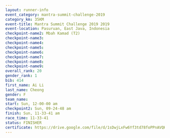 ```yaml
---
layout: runner-info 
event_category: mantra-summit-challenge-2019 
category_km: 35KM 
event-title: Mantra Summit Challenge 2019 2019 
event-location: Pasuruan, East Java, Indonesia 
checkpoint-name2: Mbah Kamad (T2) 
checkpoint-name3: 
checkpoint-name4: 
checkpoint-name5: 
checkpoint-name6: 
checkpoint-name7: 
checkpoint-name8: 
checkpoint-name9: 
overall_rank: 20
gender_rank: 1
bib: 414
first_name: Ai Li
last_name: Cheong
gender: F
team_name: 
start: Sun, 12-00-00 am
checkpoint2: Sun, 09-24-48 am
finish: Sun, 11-33-41 am
race_time: 11-33-41
status: FINISHER
certificate: https://drive.google.com/file/d/1sDwjLxFw6Yf3td78foPPnAVQKLutHcsK/view?usp=sharing
---
```

